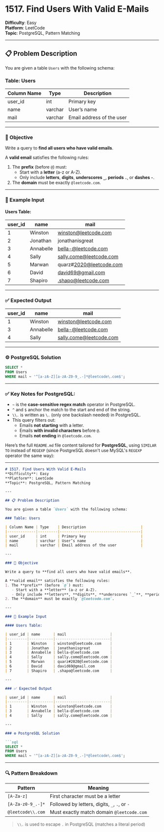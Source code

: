# 1517. Find Users With Valid E-Mails  
**Difficulty**: Easy  
**Platform**: LeetCode  
**Topic**: PostgreSQL, Pattern Matching  

---

## 📋 Problem Description

You are given a table `Users` with the following schema:

### Table: Users  

| Column Name | Type    | Description                         |
|-------------|---------|-------------------------------------|
| user_id     | int     | Primary key                         |
| name        | varchar | User’s name                         |
| mail        | varchar | Email address of the user           |

---

### 🎯 Objective

Write a query to **find all users who have valid emails**.

A **valid email** satisfies the following rules:
1. The **prefix** (before `@`) must:
   - Start with a **letter** (a-z or A-Z).
   - Only include **letters**, **digits**, **underscores `_`**, **periods `.`**, or **dashes `-`**.
2. The **domain** must be exactly `@leetcode.com`.

---

### 🧪 Example Input

#### Users Table:

| user_id | name      | mail                    |
|---------|-----------|-------------------------|
| 1       | Winston   | winston@leetcode.com    |
| 2       | Jonathan  | jonathanisgreat         |
| 3       | Annabelle | bella-@leetcode.com     |
| 4       | Sally     | sally.come@leetcode.com |
| 5       | Marwan    | quarz#2020@leetcode.com |
| 6       | David     | david69@gmail.com       |
| 7       | Shapiro   | .shapo@leetcode.com     |

---

### ✅ Expected Output

| user_id | name      | mail                    |
|---------|-----------|-------------------------|
| 1       | Winston   | winston@leetcode.com    |
| 3       | Annabelle | bella-@leetcode.com     |
| 4       | Sally     | sally.come@leetcode.com |

---

### ⚙️ PostgreSQL Solution

```sql
SELECT *
FROM Users
WHERE mail ~ '^[a-zA-Z][a-zA-Z0-9_.-]*@leetcode\.com$';
```

---

### ✅ Key Notes for PostgreSQL:
- `~` is the **case-sensitive regex match** operator in PostgreSQL.
- `^` and `$` anchor the match to the start and end of the string.
- `\\.` is written as `\.` (only one backslash needed) in PostgreSQL.
- This query filters out:
  - Emails **not starting** with a letter.
  - Emails **with invalid characters** before `@`.
  - Emails **not ending** in `@leetcode.com`.

Here’s the full `README.md` file content tailored for **PostgreSQL**, using `SIMILAR TO` instead of `REGEXP` (since PostgreSQL doesn't use MySQL's `REGEXP` operator the same way):

---

```md
# 1517. Find Users With Valid E-Mails  
**Difficulty**: Easy  
**Platform**: LeetCode  
**Topic**: PostgreSQL, Pattern Matching  

---

## 📋 Problem Description

You are given a table `Users` with the following schema:

### Table: Users  

| Column Name | Type    | Description                         |
|-------------|---------|-------------------------------------|
| user_id     | int     | Primary key                         |
| name        | varchar | User’s name                         |
| mail        | varchar | Email address of the user           |

---

### 🎯 Objective

Write a query to **find all users who have valid emails**.

A **valid email** satisfies the following rules:
1. The **prefix** (before `@`) must:
   - Start with a **letter** (a-z or A-Z).
   - Only include **letters**, **digits**, **underscores `_`**, **periods `.`**, or **dashes `-`**.
2. The **domain** must be exactly `@leetcode.com`.

---

### 🧪 Example Input

#### Users Table:

| user_id | name      | mail                    |
|---------|-----------|-------------------------|
| 1       | Winston   | winston@leetcode.com    |
| 2       | Jonathan  | jonathanisgreat         |
| 3       | Annabelle | bella-@leetcode.com     |
| 4       | Sally     | sally.come@leetcode.com |
| 5       | Marwan    | quarz#2020@leetcode.com |
| 6       | David     | david69@gmail.com       |
| 7       | Shapiro   | .shapo@leetcode.com     |

---

### ✅ Expected Output

| user_id | name      | mail                    |
|---------|-----------|-------------------------|
| 1       | Winston   | winston@leetcode.com    |
| 3       | Annabelle | bella-@leetcode.com     |
| 4       | Sally     | sally.come@leetcode.com |

---

### ⚙️ PostgreSQL Solution

```sql
SELECT *
FROM Users
WHERE mail ~ '^[a-zA-Z][a-zA-Z0-9_.-]*@leetcode\.com$';
```

---

### 🔍 Pattern Breakdown

| Pattern                            | Meaning                                                 |
|-----------------------------------|----------------------------------------------------------|
| `[A-Za-z]`                         | First character must be a letter                        |
| `[A-Za-z0-9_.-]*`                  | Followed by letters, digits, `_`, `.`, or `-`           |
| `@leetcode\\.com`                 | Must exactly match domain `@leetcode.com`               |

> `\\.` is used to escape `.` in PostgreSQL (matches a literal period)
